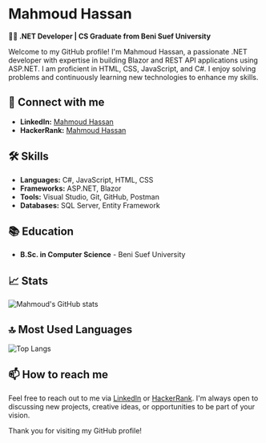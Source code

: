 # Mahmoud Hassan

**👨‍💻 .NET Developer | CS Graduate from Beni Suef University**

Welcome to my GitHub profile! I'm Mahmoud Hassan, a passionate .NET developer with expertise in building Blazor and REST API applications using ASP.NET. I am proficient in HTML, CSS, JavaScript, and C#. I enjoy solving problems and continuously learning new technologies to enhance my skills.

## 🔗 Connect with me
- **LinkedIn:** [Mahmoud Hassan](https://www.linkedin.com/in/mah-hassan)
- **HackerRank:** [Mahmoud Hassan](https://www.hackerrank.com/profile/mahmoudbus7)

## 🛠 Skills
- **Languages:** C#, JavaScript, HTML, CSS
- **Frameworks:** ASP.NET, Blazor
- **Tools:** Visual Studio, Git, GitHub, Postman
- **Databases:** SQL Server, Entity Framework

## 📚 Education
- **B.Sc. in Computer Science** - Beni Suef University

## 📈 Stats
![Mahmoud's GitHub stats](https://github-readme-stats.vercel.app/api?username=mahmoudbus7&show_icons=true&theme=radical)

## 🔝 Most Used Languages
![Top Langs](https://github-readme-stats.vercel.app/api/top-langs/?username=mahmoudbus7&layout=compact&theme=radical)

## 📫 How to reach me
Feel free to reach out to me via [LinkedIn](https://www.linkedin.com/in/mah-hassan) or [HackerRank](https://www.hackerrank.com/profile/mahmoudbus7). I'm always open to discussing new projects, creative ideas, or opportunities to be part of your vision.

Thank you for visiting my GitHub profile!
